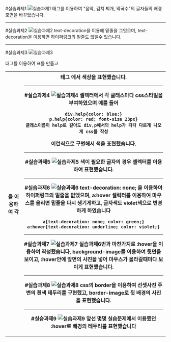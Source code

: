 
#실습과제1
![실습과제1](https://github.com/kim-do-kyun/web_programming_class/assets/70315428/6ce80f73-7a1b-4a5b-ab87-8c2708dfd680)
<span>태그를 이용하여 "음악, 김치 찌개, 막국수"의 글자들의 배경호면을 바꾸었습니다.

---

#실습과제2
![실습과제2](https://github.com/kim-do-kyun/web_programming_class/assets/70315428/312ee30a-013c-4e17-9da2-3ad63ba41698)
text-decoration을 이용해 밑줄을 그엇으며, text-decoration을 이용하면 하이퍼링크의 밑줄도 없앨수 있습니다.

---

#실습과제3
![실습과제3](https://github.com/kim-do-kyun/web_programming_class/assets/70315428/55f1154f-f5b0-4aaa-914d-1f77f6e38726)
<table>태그를 이용하여 표를 만들고 <th style="">을 이용하여 각 <th>태그 에서 색상을 표현했습니다.

---

#실습과제4
![실습과제4](https://github.com/kim-do-kyun/web_programming_class/assets/70315428/19fcab73-1f92-4154-8ffb-abe31246387c)
셀렉터에서 각 클래스마다 css스타일을 부여하였으며
예를 들어
```
div.help{color: blue;}
p.help{color: red; font-size 23px}
클래스이름이 help로 같아도 div,p에서의 help가 각각 다르게 나오게 css를 작성
```
이런식으로 구별해서 색을 표현했습니다.

---

#실습과제5
![실습과제5](https://github.com/kim-do-kyun/web_programming_class/assets/70315428/55604b8e-c364-4f63-8b7b-ba1af5a25b6c)
색이 필요한 글자의 경우 셀렉터를 이용하여 표현했습니다.

---

#실습과제6
![실습과제6](https://github.com/kim-do-kyun/web_programming_class/assets/70315428/4ee97076-2821-4858-b832-9c518d17ef71)
text-decoration: none; 을 이용하여 하이퍼링크의 밑줄을 없앴으며, a:hover 셀럭터를 이용하여 마우스를 올리면 밑줄을 다시 생기게하고, 글자색도 violet색으로 변경하게 하였습니다
```
a{text-decoration: none; color: green;}
a:hover{text-decoration: underline; color: violet;}
```

---

#실습과제7
![실습과제7](https://github.com/kim-do-kyun/web_programming_class/assets/70315428/aaf0594f-3507-47e8-818b-87c465e36a3f)
실습과제6번과 마찬가지로 :hover을 이용하여 작성했습니다, background-image를 이용하여 뒷면을 보이고, :hover안에 
앞면의 사진을 넣어 마우스가 올라갈때마다 보이게 표현했습니다.

---

#실습과제8
![실습과제8](https://github.com/kim-do-kyun/web_programming_class/assets/70315428/ec1881ad-298d-4410-bd51-1dd4a48d24ae)
css의 border을 이용하여 선셋사진 주변의 흰색 테두리를 구현했고, border-image로 뒷 배경의 사진을 표현했습니다.

---

#실습과제9
![실습과제9](https://github.com/kim-do-kyun/web_programming_class/assets/70315428/e856628d-1294-4f46-9665-dd798891e2bc)
앞선 몇몇 실습문제에서 이용했던 :hover로 배경의 테두리를 표현했습니다

